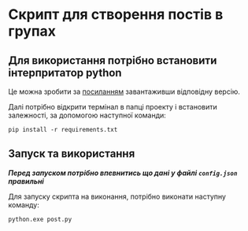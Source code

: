 # Скрипт для створення постів в групах

## Для використання потрібно встановити інтерпритатор python

Це можна зробити за [посиланням](https://www.python.org/downloads/windows/) завантаживши відповідну версію.


Далі потрібно відкрити термінал в папці проекту і встановити залежності, за допомогою наступної команди:


`pip install -r requirements.txt`


## Запуск та використання

***Перед запуском потрібно впевнитись що дані у файлі `config.json` правильні***

Для запуску скрипта на виконання, потрібно виконати наступну команду:

`python.exe post.py`



